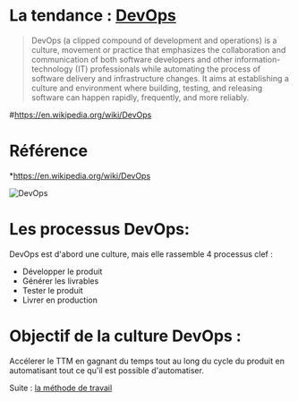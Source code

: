# La tendance : [DevOps][DevOps]
>DevOps (a clipped compound of development and operations) is a culture, movement or practice that emphasizes the collaboration and communication of both software developers and other information-technology (IT) professionals while automating the process of software delivery and infrastructure changes. It aims at establishing a culture and environment where building, testing, and releasing software can happen rapidly, frequently, and more reliably.

#https://en.wikipedia.org/wiki/DevOps
# Référence
*https://en.wikipedia.org/wiki/DevOps

![DevOps](https://upload.wikimedia.org/wikipedia/commons/thumb/b/b5/Devops.svg/512px-Devops.svg.png)

# Les processus DevOps:
DevOps est d'abord une culture, mais elle rassemble 4 processus clef :
* Développer le produit
* Générer les livrables
* Tester le produit
* Livrer en production
 
# Objectif de la culture DevOps :
 Accélerer le TTM en gagnant du temps tout au long du cycle du produit en automatisant tout ce qu'il est possible d'automatiser.

 [DevOps]:https://en.wikipedia.org/wiki/DevOps

 Suite : [la méthode de travail](./05-la-methode-XP.md)
